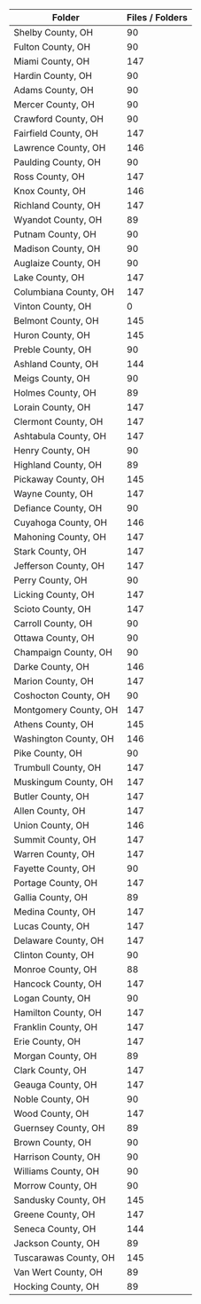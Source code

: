 | Folder                |   Files / Folders |
|-----------------------|-------------------|
| Shelby County, OH     |                90 |
| Fulton County, OH     |                90 |
| Miami County, OH      |               147 |
| Hardin County, OH     |                90 |
| Adams County, OH      |                90 |
| Mercer County, OH     |                90 |
| Crawford County, OH   |                90 |
| Fairfield County, OH  |               147 |
| Lawrence County, OH   |               146 |
| Paulding County, OH   |                90 |
| Ross County, OH       |               147 |
| Knox County, OH       |               146 |
| Richland County, OH   |               147 |
| Wyandot County, OH    |                89 |
| Putnam County, OH     |                90 |
| Madison County, OH    |                90 |
| Auglaize County, OH   |                90 |
| Lake County, OH       |               147 |
| Columbiana County, OH |               147 |
| Vinton County, OH     |                 0 |
| Belmont County, OH    |               145 |
| Huron County, OH      |               145 |
| Preble County, OH     |                90 |
| Ashland County, OH    |               144 |
| Meigs County, OH      |                90 |
| Holmes County, OH     |                89 |
| Lorain County, OH     |               147 |
| Clermont County, OH   |               147 |
| Ashtabula County, OH  |               147 |
| Henry County, OH      |                90 |
| Highland County, OH   |                89 |
| Pickaway County, OH   |               145 |
| Wayne County, OH      |               147 |
| Defiance County, OH   |                90 |
| Cuyahoga County, OH   |               146 |
| Mahoning County, OH   |               147 |
| Stark County, OH      |               147 |
| Jefferson County, OH  |               147 |
| Perry County, OH      |                90 |
| Licking County, OH    |               147 |
| Scioto County, OH     |               147 |
| Carroll County, OH    |                90 |
| Ottawa County, OH     |                90 |
| Champaign County, OH  |                90 |
| Darke County, OH      |               146 |
| Marion County, OH     |               147 |
| Coshocton County, OH  |                90 |
| Montgomery County, OH |               147 |
| Athens County, OH     |               145 |
| Washington County, OH |               146 |
| Pike County, OH       |                90 |
| Trumbull County, OH   |               147 |
| Muskingum County, OH  |               147 |
| Butler County, OH     |               147 |
| Allen County, OH      |               147 |
| Union County, OH      |               146 |
| Summit County, OH     |               147 |
| Warren County, OH     |               147 |
| Fayette County, OH    |                90 |
| Portage County, OH    |               147 |
| Gallia County, OH     |                89 |
| Medina County, OH     |               147 |
| Lucas County, OH      |               147 |
| Delaware County, OH   |               147 |
| Clinton County, OH    |                90 |
| Monroe County, OH     |                88 |
| Hancock County, OH    |               147 |
| Logan County, OH      |                90 |
| Hamilton County, OH   |               147 |
| Franklin County, OH   |               147 |
| Erie County, OH       |               147 |
| Morgan County, OH     |                89 |
| Clark County, OH      |               147 |
| Geauga County, OH     |               147 |
| Noble County, OH      |                90 |
| Wood County, OH       |               147 |
| Guernsey County, OH   |                89 |
| Brown County, OH      |                90 |
| Harrison County, OH   |                90 |
| Williams County, OH   |                90 |
| Morrow County, OH     |                90 |
| Sandusky County, OH   |               145 |
| Greene County, OH     |               147 |
| Seneca County, OH     |               144 |
| Jackson County, OH    |                89 |
| Tuscarawas County, OH |               145 |
| Van Wert County, OH   |                89 |
| Hocking County, OH    |                89 |